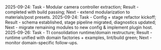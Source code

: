 2025-09-24: Task - Modular camera controller extraction; Result - completed with build passing; Next - extend modularization to materials/post presets.
2025-09-24: Task - Config + stage refactor kickoff; Result - schema established, stage pipeline migrated, diagnostics updated; Next - migrate remaining modules to new config & implement plugin host.
2025-09-26: Task - TI consolidation runtime/domain restructure; Result - runtime unified with domain factories + examples, lint/build green; Next - monitor domain-specific follow-ups.
